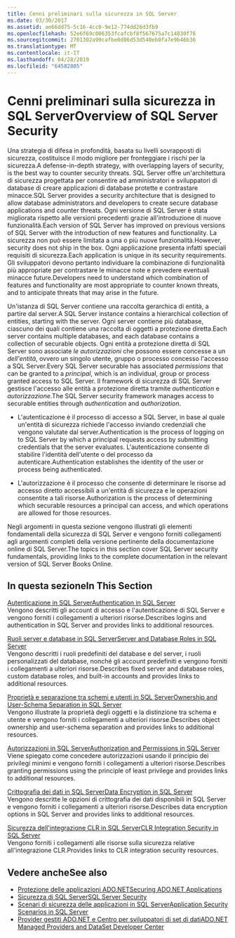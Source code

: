 ```yaml
---
title: Cenni preliminari sulla sicurezza in SQL Server
ms.date: 03/30/2017
ms.assetid: ae66dd75-5c16-4cc0-9e12-774dd26d3fb9
ms.openlocfilehash: 52e6f69c006353fcafcbf8f567675a7c14830f76
ms.sourcegitcommit: 2701302a99cafbe0d86d53d540eb0fa7e9b46b36
ms.translationtype: MT
ms.contentlocale: it-IT
ms.lasthandoff: 04/28/2019
ms.locfileid: "64582805"
---
```

# <a name="overview-of-sql-server-security"></a><span data-ttu-id="8f36b-102">Cenni preliminari sulla sicurezza in SQL Server</span><span class="sxs-lookup"><span data-stu-id="8f36b-102">Overview of SQL Server Security</span></span>
<span data-ttu-id="8f36b-103">Una strategia di difesa in profondità, basata su livelli sovrapposti di sicurezza, costituisce il modo migliore per fronteggiare i rischi per la sicurezza.</span><span class="sxs-lookup"><span data-stu-id="8f36b-103">A defense-in-depth strategy, with overlapping layers of security, is the best way to counter security threats.</span></span> <span data-ttu-id="8f36b-104">SQL Server offre un'architettura di sicurezza progettata per consentire ad amministratori e sviluppatori di database di creare applicazioni di database protette e contrastare minacce.</span><span class="sxs-lookup"><span data-stu-id="8f36b-104">SQL Server provides a security architecture that is designed to allow database administrators and developers to create secure database applications and counter threats.</span></span> <span data-ttu-id="8f36b-105">Ogni versione di SQL Server è stata migliorata rispetto alle versioni precedenti grazie all'introduzione di nuove funzionalità.</span><span class="sxs-lookup"><span data-stu-id="8f36b-105">Each version of SQL Server has improved on previous versions of SQL Server with the introduction of new features and functionality.</span></span> <span data-ttu-id="8f36b-106">La sicurezza non può essere limitata a una o più nuove funzionalità.</span><span class="sxs-lookup"><span data-stu-id="8f36b-106">However, security does not ship in the box.</span></span> <span data-ttu-id="8f36b-107">Ogni applicazione presenta infatti speciali requisiti di sicurezza.</span><span class="sxs-lookup"><span data-stu-id="8f36b-107">Each application is unique in its security requirements.</span></span> <span data-ttu-id="8f36b-108">Gli sviluppatori devono pertanto individuare la combinazione di funzionalità più appropriate per contrastare le minacce note e prevedere eventuali minacce future.</span><span class="sxs-lookup"><span data-stu-id="8f36b-108">Developers need to understand which combination of features and functionality are most appropriate to counter known threats, and to anticipate threats that may arise in the future.</span></span>  
  
 <span data-ttu-id="8f36b-109">Un'istanza di SQL Server contiene una raccolta gerarchica di entità, a partire dal server.</span><span class="sxs-lookup"><span data-stu-id="8f36b-109">A SQL Server instance contains a hierarchical collection of entities, starting with the server.</span></span> <span data-ttu-id="8f36b-110">Ogni server contiene più database, ciascuno dei quali contiene una raccolta di oggetti a protezione diretta.</span><span class="sxs-lookup"><span data-stu-id="8f36b-110">Each server contains multiple databases, and each database contains a collection of securable objects.</span></span> <span data-ttu-id="8f36b-111">Ogni entità a protezione diretta di SQL Server sono associate *le autorizzazioni* che possono essere concesse a un *dell'entità*, ovvero un singolo utente, gruppo o processo concesso l'accesso a SQL Server.</span><span class="sxs-lookup"><span data-stu-id="8f36b-111">Every SQL Server securable has associated *permissions* that can be granted to a *principal*, which is an individual, group or process granted access to SQL Server.</span></span> <span data-ttu-id="8f36b-112">Il framework di sicurezza di SQL Server gestisce l'accesso alle entità a protezione diretta tramite *authentication* e *autorizzazione*.</span><span class="sxs-lookup"><span data-stu-id="8f36b-112">The SQL Server security framework manages access to securable entities through *authentication* and *authorization*.</span></span>  
  
- <span data-ttu-id="8f36b-113">L'autenticazione è il processo di accesso a SQL Server, in base al quale un'entità di sicurezza richiede l'accesso inviando credenziali che vengono valutate dal server.</span><span class="sxs-lookup"><span data-stu-id="8f36b-113">Authentication is the process of logging on to SQL Server by which a principal requests access by submitting credentials that the server evaluates.</span></span> <span data-ttu-id="8f36b-114">L'autenticazione consente di stabilire l'identità dell'utente o del processo da autenticare.</span><span class="sxs-lookup"><span data-stu-id="8f36b-114">Authentication establishes the identity of the user or process being authenticated.</span></span>  
  
- <span data-ttu-id="8f36b-115">L'autorizzazione è il processo che consente di determinare le risorse ad accesso diretto accessibili a un'entità di sicurezza e le operazioni consentite a tali risorse.</span><span class="sxs-lookup"><span data-stu-id="8f36b-115">Authorization is the process of determining which securable resources a principal can access, and which operations are allowed for those resources.</span></span>  
  
 <span data-ttu-id="8f36b-116">Negli argomenti in questa sezione vengono illustrati gli elementi fondamentali della sicurezza di SQL Server e vengono forniti collegamenti agli argomenti completi della versione pertinente della documentazione online di SQL Server.</span><span class="sxs-lookup"><span data-stu-id="8f36b-116">The topics in this section cover SQL Server security fundamentals, providing links to the complete documentation in the relevant version of SQL Server Books Online.</span></span>  
  
## <a name="in-this-section"></a><span data-ttu-id="8f36b-117">In questa sezione</span><span class="sxs-lookup"><span data-stu-id="8f36b-117">In This Section</span></span>  
 [<span data-ttu-id="8f36b-118">Autenticazione in SQL Server</span><span class="sxs-lookup"><span data-stu-id="8f36b-118">Authentication in SQL Server</span></span>](../../../../../docs/framework/data/adonet/sql/authentication-in-sql-server.md)  
 <span data-ttu-id="8f36b-119">Vengono descritti gli account di accesso e l'autenticazione di SQL Server e vengono forniti i collegamenti a ulteriori risorse.</span><span class="sxs-lookup"><span data-stu-id="8f36b-119">Describes logins and authentication in SQL Server and provides links to additional resources.</span></span>  
  
 [<span data-ttu-id="8f36b-120">Ruoli server e database in SQL Server</span><span class="sxs-lookup"><span data-stu-id="8f36b-120">Server and Database Roles in SQL Server</span></span>](../../../../../docs/framework/data/adonet/sql/server-and-database-roles-in-sql-server.md)  
 <span data-ttu-id="8f36b-121">Vengono descritti i ruoli predefiniti del database e del server, i ruoli personalizzati del database, nonché gli account predefiniti e vengono forniti i collegamenti a ulteriori risorse.</span><span class="sxs-lookup"><span data-stu-id="8f36b-121">Describes fixed server and database roles, custom database roles, and built-in accounts and provides links to additional resources.</span></span>  
  
 [<span data-ttu-id="8f36b-122">Proprietà e separazione tra schemi e utenti in SQL Server</span><span class="sxs-lookup"><span data-stu-id="8f36b-122">Ownership and User-Schema Separation in SQL Server</span></span>](../../../../../docs/framework/data/adonet/sql/ownership-and-user-schema-separation-in-sql-server.md)  
 <span data-ttu-id="8f36b-123">Vengono illustrate la proprietà degli oggetti e la distinzione tra schema e utente e vengono forniti i collegamenti a ulteriori risorse.</span><span class="sxs-lookup"><span data-stu-id="8f36b-123">Describes object ownership and  user-schema separation and provides links to additional resources.</span></span>  
  
 [<span data-ttu-id="8f36b-124">Autorizzazioni in SQL Server</span><span class="sxs-lookup"><span data-stu-id="8f36b-124">Authorization and Permissions in SQL Server</span></span>](../../../../../docs/framework/data/adonet/sql/authorization-and-permissions-in-sql-server.md)  
 <span data-ttu-id="8f36b-125">Viene spiegato come concedere autorizzazioni usando il principio dei privilegi minimi e vengono forniti i collegamenti a ulteriori risorse.</span><span class="sxs-lookup"><span data-stu-id="8f36b-125">Describes granting permissions using the principle of least privilege and provides links to additional resources.</span></span>  
  
 [<span data-ttu-id="8f36b-126">Crittografia dei dati in SQL Server</span><span class="sxs-lookup"><span data-stu-id="8f36b-126">Data Encryption in SQL Server</span></span>](../../../../../docs/framework/data/adonet/sql/data-encryption-in-sql-server.md)  
 <span data-ttu-id="8f36b-127">Vengono descritte le opzioni di crittografia dei dati disponibili in SQL Server e vengono forniti i collegamenti a ulteriori risorse.</span><span class="sxs-lookup"><span data-stu-id="8f36b-127">Describes data encryption options in SQL Server and provides links to additional resources.</span></span>  
  
 [<span data-ttu-id="8f36b-128">Sicurezza dell'integrazione CLR in SQL Server</span><span class="sxs-lookup"><span data-stu-id="8f36b-128">CLR Integration Security in SQL Server</span></span>](../../../../../docs/framework/data/adonet/sql/clr-integration-security-in-sql-server.md)  
 <span data-ttu-id="8f36b-129">Vengono forniti i collegamenti alle risorse sulla sicurezza relative all'integrazione CLR.</span><span class="sxs-lookup"><span data-stu-id="8f36b-129">Provides links to CLR integration security resources.</span></span>  
  
## <a name="see-also"></a><span data-ttu-id="8f36b-130">Vedere anche</span><span class="sxs-lookup"><span data-stu-id="8f36b-130">See also</span></span>

- [<span data-ttu-id="8f36b-131">Protezione delle applicazioni ADO.NET</span><span class="sxs-lookup"><span data-stu-id="8f36b-131">Securing ADO.NET Applications</span></span>](../../../../../docs/framework/data/adonet/securing-ado-net-applications.md)
- [<span data-ttu-id="8f36b-132">Sicurezza di SQL Server</span><span class="sxs-lookup"><span data-stu-id="8f36b-132">SQL Server Security</span></span>](../../../../../docs/framework/data/adonet/sql/sql-server-security.md)
- [<span data-ttu-id="8f36b-133">Scenari di sicurezza delle applicazioni in SQL Server</span><span class="sxs-lookup"><span data-stu-id="8f36b-133">Application Security Scenarios in SQL Server</span></span>](../../../../../docs/framework/data/adonet/sql/application-security-scenarios-in-sql-server.md)
- [<span data-ttu-id="8f36b-134">Provider gestiti ADO.NET e Centro per sviluppatori di set di dati</span><span class="sxs-lookup"><span data-stu-id="8f36b-134">ADO.NET Managed Providers and DataSet Developer Center</span></span>](https://go.microsoft.com/fwlink/?LinkId=217917)
